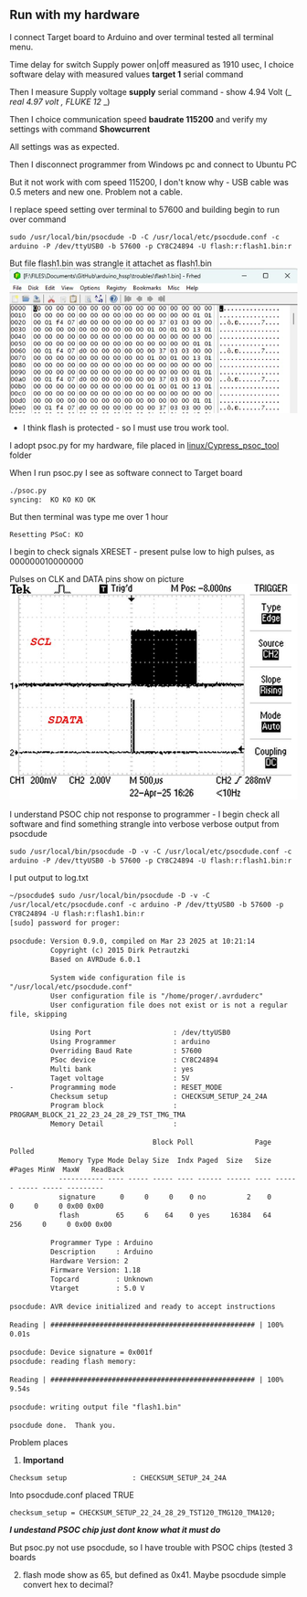 ## Run with my hardware
I connect Target board to Arduino and over terminal tested all terminal menu.

Time delay for switch Supply power on|off measured as 1910 usec, I choice software delay with measured values **target 1** serial command

Then I measure Supply voltage **supply** serial command - show 4.94 Volt (_ _real 4.97 volt , FLUKE 12_ _)

Then I choice communication speed **baudrate 115200** and verify my settings with command **Showcurrent**

All settings was as expected.

Then I disconnect programmer from Windows pc and connect to Ubuntu PC

But it not work with com speed 115200, I don't know why - USB cable was 0.5 meters and new one. Problem not a cable.

I replace speed setting over terminal to 57600 and building begin to run over command
```
sudo /usr/local/bin/psocdude -D -C /usr/local/etc/psocdude.conf -c arduino -P /dev/ttyUSB0 -b 57600 -p CY8C24894 -U flash:r:flash1.bin:r
```

But file flash1.bin was strangle it attachet as flash1.bin
![](./flash1.jpg)


 - I think flash is protected - so I must use trou work tool. 


I adopt psoc.py for my hardware, file placed in <ins>linux/Cypress_psoc_tool</ins> folder

When I run psoc.py I see as software connect to Target board 
``` 
./psoc.py 
syncing:  KO KO KO OK 
```

But then terminal was type me over 1 hour
```
Resetting PSoC: KO
```
I begin to check signals XRESET - present pulse low to high pulses, as 000000010000000

Pulses on CLK and DATA pins show on picture
![](./pulses.jpg)

I understand PSOC chip not response to programmer - I begin check all software and find something strangle into verbose  verbose output from psocdude
```
sudo /usr/local/bin/psocdude -D -v -C /usr/local/etc/psocdude.conf -c arduino -P /dev/ttyUSB0 -b 57600 -p CY8C24894 -U flash:r:flash1.bin:r
```

I put output to log.txt
```
~/psocdude$ sudo /usr/local/bin/psocdude -D -v -C /usr/local/etc/psocdude.conf -c arduino -P /dev/ttyUSB0 -b 57600 -p CY8C24894 -U flash:r:flash1.bin:r
[sudo] password for proger: 

psocdude: Version 0.9.0, compiled on Mar 23 2025 at 10:21:14
          Copyright (c) 2015 Dirk Petrautzki
          Based on AVRDude 6.0.1

          System wide configuration file is "/usr/local/etc/psocdude.conf"
          User configuration file is "/home/proger/.avrduderc"
          User configuration file does not exist or is not a regular file, skipping

          Using Port                    : /dev/ttyUSB0
          Using Programmer              : arduino
          Overriding Baud Rate          : 57600
          PSoc device                   : CY8C24894
          Multi bank                    : yes
          Taget voltage                 : 5V
-         Programming mode              : RESET_MODE
          Checksum setup                : CHECKSUM_SETUP_24_24A
          Program block                 : PROGRAM_BLOCK_21_22_23_24_28_29_TST_TMG_TMA
          Memory Detail                 :

                                   Block Poll               Page                       Polled
            Memory Type Mode Delay Size  Indx Paged  Size   Size #Pages MinW  MaxW   ReadBack
            ----------- ---- ----- ----- ---- ------ ------ ---- ------ ----- ----- ---------
            signature      0     0     0    0 no          2    0      0     0     0 0x00 0x00
            flash         65     6    64    0 yes     16384   64    256     0     0 0x00 0x00

          Programmer Type : Arduino
          Description     : Arduino
          Hardware Version: 2
          Firmware Version: 1.18
          Topcard         : Unknown
          Vtarget         : 5.0 V

psocdude: AVR device initialized and ready to accept instructions

Reading | ################################################## | 100% 0.01s

psocdude: Device signature = 0x001f
psocdude: reading flash memory:

Reading | ################################################## | 100% 9.54s

psocdude: writing output file "flash1.bin"

psocdude done.  Thank you.
```
Problem places

1. **Importand**

```
Checksum setup                : CHECKSUM_SETUP_24_24A
```

Into psocdude.conf placed TRUE 
```
checksum_setup = CHECKSUM_SETUP_22_24_28_29_TST120_TMG120_TMA120;
```

***I undestand PSOC chip just dont know what it must do***

But psoc.py not use psocdude, so I have trouble with PSOC chips (tested 3 boards

2. flash mode show as 65, but defined as 0x41. Maybe psocdude simple convert hex to decimal?


